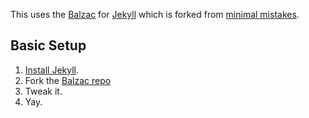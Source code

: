 
This uses the [Balzac](https://github.com/ColeTownsend/Balzac-for-Jekyll) for [Jekyll](http://jekyllrb.com) which is forked from [minimal mistakes](http://mademistakes.com).

## Basic Setup

1. [Install Jekyll](http://jekyllrb.com).
2.  Fork the [Balzac repo](http://github.com/coletownsend/balzac-for-jekyll/)
3. Tweak it.
4. Yay.
